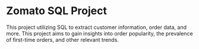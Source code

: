 # Zomato SQL Project
This project utilizing SQL to extract customer information, order data, and more. This project aims to gain insights into order popularity, the prevalence of first-time orders, and other relevant trends.
